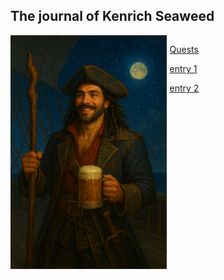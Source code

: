 ## The journal of Kenrich Seaweed

<div style="display: grid;
grid-template-columns: 1fr 1fr;
column-gap: 5px;">
<img style="float:right;" src="./images/kenrich.png"/>
<div>

[Quests](kenrich_log/quests.md)

[entry 1](kenrich_log/entry_1.md)

[entry 2](kenrich_log/entry_2.md)

</div>
</div>